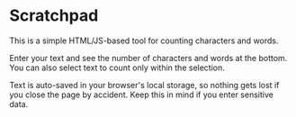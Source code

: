 # Scratchpad

This is a simple HTML/JS-based tool for counting characters and words.

Enter your text and see the number of characters and words at the bottom. You can also select text to count only within the selection.

Text is auto-saved in your browser's local storage, so nothing gets lost if you close the page by accident. Keep this in mind if you enter sensitive data.

